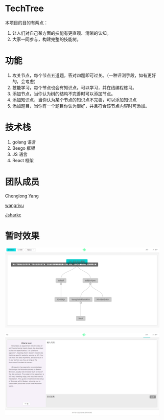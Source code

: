 # TechTree

本项目的目的有两点：

1. 让人们对自己某方面的技能有更直观、清晰的认知。
2. 大家一同参与，构建完整的技能树。

# 功能

1. 攻关节点，每个节点五道题，答对四题即可过关。（一种评测手段，如有更好的，会考虑）
2. 技能学习，每个节点也会有知识点，可以学习，并在线编程练习。
3. 添加节点，当你认为树的结构不完善时可以添加节点。
4. 添加知识点，当你认为某个节点的知识点不完善，可以添加知识点
5. 添加题目，当你有一个题目你认为很好，并且符合该节点内容时可添加。

# 技术栈

1. golang 语言
2. Beego 框架
3. JS 语言
4. React 框架

# 团队成员

[Chenglong Yang](https://github.com/yangchenglong11)

[wangriyu](https://github.com/wangriyu)

[Jsharkc](https://github.com/wangriyu)

# 暂时效果

![](/img/TechTree.png)

![](/img/TechTreeExer.png)